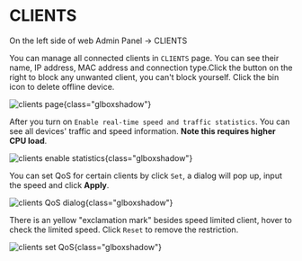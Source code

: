 # CLIENTS

On the left side of web Admin Panel -> CLIENTS

You can manage all connected clients in `CLIENTS` page. You can see their name, IP address, MAC address and connection type.Click the button on the right to block any unwanted client, you can't block yourself. Click the bin icon to delete offline device.

![clients page](https://static.gl-inet.com/docs/router/en/3/setup/gl-b2200/clients/clients_page_b2200.png){class="glboxshadow"}

After you turn on `Enable real-time speed and traffic statistics`. You can see all devices' traffic and speed information. **Note this requires higher CPU load**.

![clients enable statistics](https://static.gl-inet.com/docs/router/en/3/setup/gl-b2200/clients/clients_enable_statistics_b2200.png){class="glboxshadow"}

You can set QoS for certain clients by click `Set`, a dialog will pop up, input the speed and click **Apply**.

![clients QoS dialog](https://static.gl-inet.com/docs/router/en/3/setup/share/clients/clients_qos_dialog.png){class="glboxshadow"}

There is an yellow "exclamation mark" besides speed limited client, hover to check the limited speed. Click `Reset` to remove the restriction.

![clients set QoS](https://static.gl-inet.com/docs/router/en/3/setup/gl-b2200/clients/clients_set_qos_b2200.png){class="glboxshadow"}
